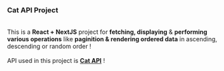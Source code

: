<h3>Cat API Project</h3>
<br />
This is a <b>React + NextJS</b> project for <b>fetching, displaying</b> & <b>performing various operations</b> like <b>paginition & rendering ordered data</b> in ascending, descending or random order !
<br />
<br />
API used in this project is <b><a href="https://thecatapi.com/">Cat API</a></b> !
